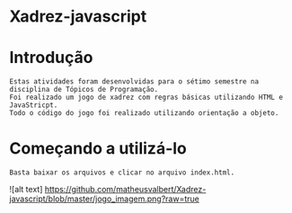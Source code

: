 # Xadrez-javascript

# Introdução
```
Estas atividades foram desenvolvidas para o sétimo semestre na disciplina de Tópicos de Programação.
Foi realizado um jogo de xadrez com regras básicas utilizando HTML e JavaStricpt.
Todo o código do jogo foi realizado utilizando orientação a objeto.
```
# Começando a utilizá-lo
```
Basta baixar os arquivos e clicar no arquivo index.html.
```

![alt text] https://github.com/matheusvalbert/Xadrez-javascript/blob/master/jogo_imagem.png?raw=true
